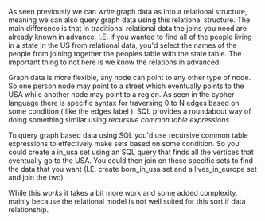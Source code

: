 As seen previously we can *write* graph data as into a relational structure, meaning we can also query graph data using this relational structure. The main difference is that in traditional relational data the joins you need are already known in advance. I.E. if you wanted to find all of the people living in a state in the US from relational data, you'd select the names of the people from joining together the peoples table with the state table. The important thing to not here is we know the relations in advanced. 

Graph data is more flexible, any node can point to any other type of node. So one person node may point to a street which eventually points to the USA while another node may point to a region. As seen in the cypher language there is specific syntax for traversing 0 to N edges based on some condition ( like the edges label ). SQL provides a roundabout way of doing something similar using *recursive common table expressions*

To query graph based data using SQL you'd use recursive common table expressions to effectively make sets based on some condition. So you could create a in_usa set using an SQL query that finds all the vertices that eventually go to the USA. You could then join on these specific sets to find the data that you want (I.E. create born_in_usa set and a lives_in_europe set and join the two).

While this *works* it takes a bit more work and some added complexity, mainly because the relational model is not well suited for this sort if data relationship.